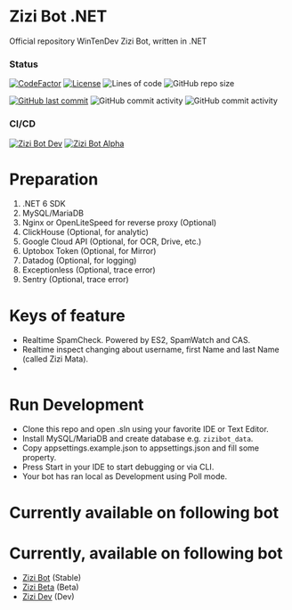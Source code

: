 # Zizi Bot .NET

Official repository WinTenDev Zizi Bot, written in .NET

### Status

[![CodeFactor](https://www.codefactor.io/repository/github/wintendev/ZiziBot.net/badge)](https://www.codefactor.io/repository/github/wintendev/ZiziBot.net)
[![License](https://img.shields.io/github/license/WinTenDev/ZiziBot.NET?label=License&color=brightgreen&cacheSeconds=3600)](./LICENSE)
![Lines of code](https://img.shields.io/tokei/lines/github/WinTenDev/ZiziBot.NET?style=flat-square)
![GitHub repo size](https://img.shields.io/github/repo-size/WinTenDev/ZiziBot.NET?style=flat-square)

[![GitHub last commit](https://img.shields.io/github/last-commit/WinTenDev/ZiziBot.NET?style=flat-square)](https://github.com/WinTenDev/ZiziBot.NET)
![GitHub commit activity](https://img.shields.io/github/commit-activity/m/WinTenDev/ZiziBot.NET?style=flat-square)
![GitHub commit activity](https://img.shields.io/github/commit-activity/w/WinTenDev/ZiziBot.NET?style=flat-square)

### CI/CD

[![Zizi Bot Dev](https://github.com/WinTenDev/ZiziBot.NET/actions/workflows/zizibot-dev-build.yml/badge.svg)](https://github.com/WinTenDev/ZiziBot.NET/actions/workflows/zizibot-dev-build.yml)
[![Zizi Bot Alpha](https://github.com/WinTenDev/ZiziBot.NET/actions/workflows/zizibot-alpha-build.yml/badge.svg)](https://github.com/WinTenDev/ZiziBot.NET/actions/workflows/zizibot-alpha-build.yml)

# Preparation

1. .NET 6 SDK
2. MySQL/MariaDB
3. Nginx or OpenLiteSpeed for reverse proxy (Optional)
4. ClickHouse (Optional, for analytic)
5. Google Cloud API (Optional, for OCR, Drive, etc.)
6. Uptobox Token (Optional, for Mirror)
7. Datadog (Optional, for logging)
8. Exceptionless (Optional, trace error)
9. Sentry (Optional, trace error)

# Keys of feature

- Realtime SpamCheck. Powered by ES2, SpamWatch and CAS.
- Realtime inspect changing about username, first Name and last Name (called Zizi Mata).
-

# Run Development

- Clone this repo and open .sln using your favorite IDE or Text Editor.
- Install MySQL/MariaDB and create database e.g. `zizibot_data`.
- Copy appsettings.example.json to appsettings.json and fill some property.
- Press Start in your IDE to start debugging or via CLI.
- Your bot has ran local as Development using Poll mode.

# Currently available on following bot

# Currently, available on following bot

- [Zizi Bot](https://t.me/MissZiziBot) (Stable)
- [Zizi Beta](https://t.me/MissZiziBetaBot) (Beta)
- [Zizi Dev](https://t.me/MissZiziDevBot) (Dev)
